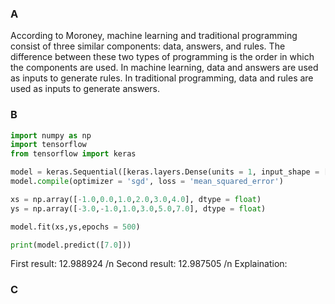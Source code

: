 ### A
According to Moroney, machine learning and traditional programming consist of three similar components: data, answers, and rules. The difference between these two types of programming is the order in which the components are used. In machine learning, data and answers are used as inputs to generate rules. In traditional programming, data and rules are used as inputs to generate answers.

### B
```python
import numpy as np 
import tensorflow
from tensorflow import keras

model = keras.Sequential([keras.layers.Dense(units = 1, input_shape = [1])])
model.compile(optimizer = 'sgd', loss = 'mean_squared_error')

xs = np.array([-1.0,0.0,1.0,2.0,3.0,4.0], dtype = float)
ys = np.array([-3.0,-1.0,1.0,3.0,5.0,7.0], dtype = float)

model.fit(xs,ys,epochs = 500)

print(model.predict([7.0]))
```

First result: 12.988924 /n
Second result: 12.987505 /n
Explaination: 

### C
